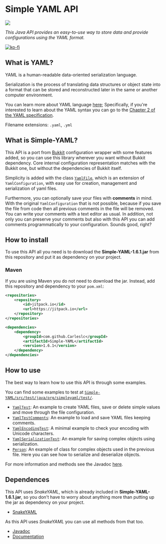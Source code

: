 # Simple YAML API

[![](https://jitpack.io/v/Carleslc/Simple-YAML.svg)](https://jitpack.io/#Carleslc/Simple-YAML)

_This Java API provides an easy-to-use way to store data and provide configurations using the YAML format._

[![ko-fi](https://www.ko-fi.com/img/githubbutton_sm.svg)](https://ko-fi.com/carleslc)

## What is YAML?

YAML is a human-readable data-oriented serialization language.

Serialization is the process of translating data structures or object state into a format that can be stored and reconstructed later in the same or another computer environment.

You can learn more about YAML language [here](http://www.yaml.org/spec/1.2/spec.html); Specifically, if you're interested to learn about the YAML syntax you can go to the
[Chapter 2 of the YAML specification](http://www.yaml.org/spec/1.2/spec.html#Preview).

Filename extensions: `.yaml`, `.yml`

## What is Simple-YAML?

This API is a port from [Bukkit](https://github.com/Bukkit/Bukkit) configuration wrapper with some features added, so you can use this library wherever you want without Bukkit dependency. Core internal configuration representation matches with the Bukkit one, but without the dependencies of Bukkit itself.

Simplicity is added with the class [`YamlFile`](https://carleslc.me/Simple-YAML/doc/org/simpleyaml/configuration/file/YamlFile.html), which is an extension of `YamlConfiguration`, with easy use for creation, management and serialization of yaml files.

Furthermore, you can optionally save your files with **comments** in mind. With the original `YamlConfiguration` that is not possible, because if you save the file from code then all previous comments in the file will be removed. You can write your comments with a text editor as usual. In addition, not only you can preserve your comments but also with this API you can add comments programmatically to your configuration. Sounds good, right?

## How to install

To use this API all you need is to download the **Simple-YAML-1.6.1.jar** from this repository
and put it as dependency on your project.

### Maven

If you are using Maven you do not need to download the jar. Instead, add this repository and dependency to your `pom.xml`:

```xml
<repositories>
    <repository>
        <id>jitpack.io</id>
        <url>https://jitpack.io</url>
    </repository>
</repositories>
```

```xml
<dependencies>
    <dependency>
        <groupId>com.github.Carleslc</groupId>
        <artifactId>Simple-YAML</artifactId>
        <version>1.6.1</version>
    </dependency>
</dependencies>
```

## How to use

The best way to learn how to use this API is through some examples.

You can find some examples to test at [`Simple-YAML/src/test/java/org/simpleyaml/test/`](https://github.com/Carleslc/Simple-YAML/tree/master/Simple-YAML/src/main/test/org/simpleyaml/test).

* [`YamlTest`](https://github.com/Carleslc/Simple-YAML/blob/master/Simple-YAML/src/test/java/org/simpleyaml/test/YamlTest.java): An example to create YAML files, save or delete simple values and move through the file configuration.
* [`YamlTestComments`](https://github.com/Carleslc/Simple-YAML/blob/master/Simple-YAML/src/test/java/org/simpleyaml/test/YamlTestComments.java): An example to load and save YAML files keeping comments.
* [`YamlEncodingTest`](https://github.com/Carleslc/Simple-YAML/blob/master/Simple-YAML/src/test/java/org/simpleyaml/test/YamlEncodingTest.java): A minimal example to check your encoding with Unicode characters.
* [`YamlSerializationTest`](https://github.com/Carleslc/Simple-YAML/blob/master/Simple-YAML/src/test/java/org/simpleyaml/test/YamlSerializationTest.java): An example for saving complex objects using serialization.
* [`Person`](https://github.com/Carleslc/Simple-YAML/blob/master/Simple-YAML/src/test/java/org/simpleyaml/test/Person.java): An example of class for complex objects used in the previous file. Here you can see how to serialize and deserialize objects.

For more information and methods see the Javadoc [here](https://carleslc.me/Simple-YAML/doc/).

## Dependences

This API uses _SnakeYAML_, which is already included in **Simple-YAML-1.6.1.jar**, so you don't have to worry about anything more than putting up the jar as dependency on your project.

* [SnakeYAML](https://bitbucket.org/asomov/snakeyaml)

As this API uses _SnakeYAML_ you can use all methods from that too.
+ [Javadoc](http://javadox.com/org.yaml/snakeyaml/1.15/overview-summary.html)
+ [Documentation](https://bitbucket.org/asomov/snakeyaml/wiki/Documentation)
